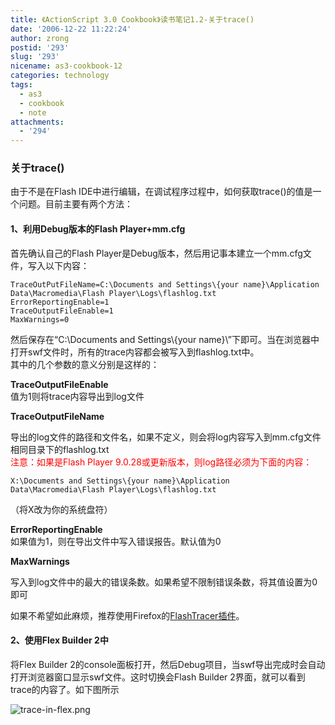 ```yaml
---
title: 《ActionScript 3.0 Cookbook》读书笔记1.2-关于trace()
date: '2006-12-22 11:22:24'
author: zrong
postid: '293'
slug: '293'
nicename: as3-cookbook-12
categories: technology
tags:
  - as3
  - cookbook
  - note
attachments:
  - '294'
---
```


### 关于trace()

由于不是在Flash
IDE中进行编辑，在调试程序过程中，如何获取trace()的值是一个问题。目前主要有两个方法：

#### 1、利用Debug版本的Flash Player+mm.cfg

首先确认自己的Flash
Player是Debug版本，然后用记事本建立一个mm.cfg文件，写入以下内容：

    TraceOutPutFileName=C:\Documents and Settings\{your name}\Application Data\Macromedia\Flash Player\Logs\flashlog.txt
    ErrorReportingEnable=1
    TraceOutputFileEnable=1
    MaxWarnings=0

然后保存在“C:\\Documents and Settings\\{your
name}\\”下即可。当在浏览器中打开swf文件时，所有的trace内容都会被写入到flashlog.txt中。  
其中的几个参数的意义分别是这样的：

<!--more-->  
**TraceOutputFileEnable**  
值为1则将trace内容导出到log文件

**TraceOutputFileName**  

导出的log文件的路径和文件名，如果不定义，则会将log内容写入到mm.cfg文件相同目录下的flashlog.txt  
<span style="color:red">注意：如果是Flash Player
9.0.28或更新版本，则log路径必须为下面的内容：</span>

    X:\Documents and Settings\{your name}\Application Data\Macromedia\Flash Player\Logs\flashlog.txt

（将X改为你的系统盘符）

**ErrorReportingEnable**  
如果值为1，则在导出文件中写入错误报告。默认值为0

**MaxWarnings**  

写入到log文件中的最大的错误条数。如果希望不限制错误条数，将其值设置为0即可

如果不希望如此麻烦，推荐使用Firefox的[FlashTracer插件](http://blog.zengrong.net/post/268.html)。

#### 2、使用Flex Builder 2中

将Flex Builder
2的console面板打开，然后Debug项目，当swf导出完成时会自动打开浏览器窗口显示swf文件。这时切换会Flash
Builder 2界面，就可以看到trace的内容了。如下图所示

![trace-in-flex.png](/uploads/2006/12/trace-in-flex.png)


